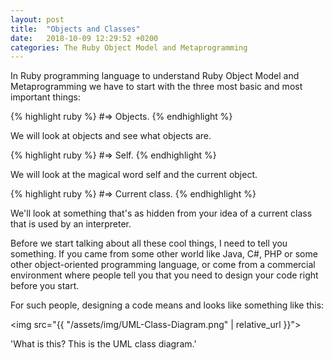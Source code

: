 ```yaml
---
layout: post
title:  "Objects and Classes"
date:   2018-10-09 12:29:52 +0200
categories: The Ruby Object Model and Metaprogramming
---
```

In Ruby programming language to understand Ruby Object Model and Metaprogramming we have to start with the three most basic and most important things:

{% highlight ruby %}
#=> Objects.
{% endhighlight %}

We will look at objects and see what objects are.

{% highlight ruby %}
#=> Self.
{% endhighlight %}

We will look at the magical word self and the current object.

{% highlight ruby %}
#=> Current class.
{% endhighlight %}

We'll look at something that's as hidden from your idea of a current class that is used by an interpreter.

Before we start talking about all these cool things, I need to tell you something. If you came from some other world like Java, C#, PHP or some other object-oriented programming language, or come from a commercial environment where people tell you that you need to design your code right before you start.

For such people, designing a code means and looks like something like this:

<img src="{{ "/assets/img/UML-Class-Diagram.png" | relative_url }}">

'What is this? This is the UML class diagram.'
